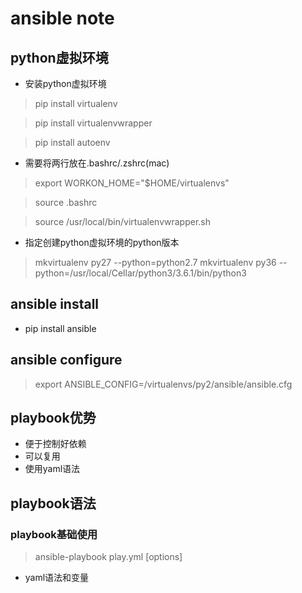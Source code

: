 # ansible note

## python虚拟环境

- 安装python虚拟环境

> pip install virtualenv

> pip install virtualenvwrapper

> pip install autoenv

- 需要将两行放在.bashrc/.zshrc(mac)

> export WORKON_HOME="$HOME/virtualenvs"

> source  .bashrc

> source /usr/local/bin/virtualenvwrapper.sh

- 指定创建python虚拟环境的python版本
> mkvirtualenv py27 --python=python2.7
> mkvirtualenv py36  --python=/usr/local/Cellar/python3/3.6.1/bin/python3


## ansible install
-  pip install ansible


## ansible configure


> export ANSIBLE_CONFIG=/virtualenvs/py2/ansible/ansible.cfg


## playbook优势

- 便于控制好依赖
- 可以复用
- 使用yaml语法


## playbook语法
### playbook基础使用

> ansible-playbook play.yml [options]
  

- yaml语法和变量 


